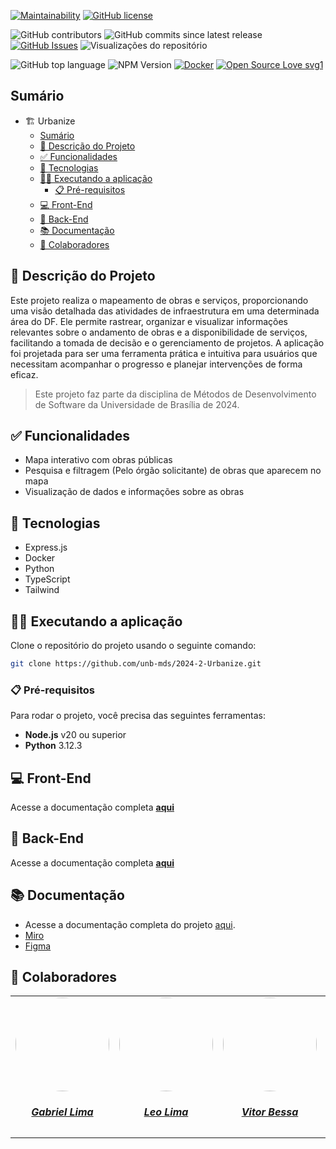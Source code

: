 [![Maintainability](https://api.codeclimate.com/v1/badges/b8b4dc2e5c0c5a1cb0c9/maintainability)](https://codeclimate.com/github/unb-mds/2024-2-Urbanize/maintainability)
[![GitHub license](https://img.shields.io/github/license/Naereen/StrapDown.js.svg)](https://github.com/Naereen/StrapDown.js/blob/master/LICENSE)

![GitHub contributors](https://img.shields.io/github/contributors/unb-mds/2024-2-Urbanize)
![GitHub commits since latest release](https://img.shields.io/github/commits-since/unb-mds/2024-2-Urbanize/latest)
[![GitHub Issues](https://img.shields.io/github/issues/unb-mds/2024-2-Urbanize)](https://github.com/unb-mds/2024-2-Urbanize/issues)
![Visualizações do repositório](https://views.whatilearened.today/views/github/unb-mds/2024-2-Urbanize.svg)

![GitHub top language](https://img.shields.io/github/languages/top/unb-mds/2024-2-Urbanize)
![NPM Version](https://img.shields.io/npm/v/vite)
[![Docker](https://badgen.net/badge/icon/docker?icon=docker&label)](https://https://docker.com/)
[![Open Source Love svg1](https://badges.frapsoft.com/os/v1/open-source.svg?v=103)](https://github.com/ellerbrock/open-source-badges/)

## Sumário
- 🏗️ Urbanize
  - [Sumário](#sumário)
  - [📝 Descrição do Projeto](#-descrição-do-projeto)
  - [✅ Funcionalidades](#-funcionalidades)
  - [📱 Tecnologias](#-tecnologias)
  - [🧑‍🏭 Executando a aplicação](#-executando-a-aplicação)
    - [📋 Pré-requisitos](#-pré-requisitos)
  - [💻 Front-End](#-front-end)
  - [🤖 Back-End](#-back-end)
  - [📚 Documentação](#-documentação)
  - [👥 Colaboradores](#-colaboradores)


## 📝 Descrição do Projeto

Este projeto realiza o mapeamento de obras e serviços, proporcionando uma visão detalhada das atividades de infraestrutura em uma determinada área do DF. Ele permite rastrear, organizar e visualizar informações relevantes sobre o andamento de obras e a disponibilidade de serviços, facilitando a tomada de decisão e o gerenciamento de projetos. A aplicação foi projetada para ser uma ferramenta prática e intuitiva para usuários que necessitam acompanhar o progresso e planejar intervenções de forma eficaz.

> Este projeto faz parte da disciplina de Métodos de Desenvolvimento de Software da Universidade de Brasília de 2024.

## ✅ Funcionalidades 
- Mapa interativo com obras públicas
- Pesquisa e filtragem (Pelo órgão solicitante) de obras que aparecem no mapa
- Visualização de dados e informações sobre as obras

## 📱 Tecnologias 
- Express.js
- Docker
- Python
- TypeScript
- Tailwind

## 🧑‍🏭 Executando a aplicação

Clone o repositório do projeto usando o seguinte comando:

```bash
git clone https://github.com/unb-mds/2024-2-Urbanize.git
```

### 📋 Pré-requisitos

Para rodar o projeto, você precisa das seguintes ferramentas:
- **Node.js** v20 ou superior
- **Python** 3.12.3

## 💻 Front-End

Acesse a documentação completa [**aqui**](https://github.com/unb-mds/2024-2-Urbanize/blob/main/frontend/README.md)

## 🤖 Back-End

Acesse a documentação completa [**aqui**](https://github.com/unb-mds/2024-2-Urbanize/blob/main/backend/README.md)

## 📚 Documentação

- Acesse a documentação completa do projeto [aqui](https://unb-mds.github.io/2024-2-Urbanize/).
- [Miro](https://miro.com/welcomeonboard/dnAvb1JGWUZzUy9VMWZ2TzBCNnNFUTVTRytYUkhWOC8xckVKNnEwcVJ3ODR0SEsxYVU5ODdrUlZCYm0yTGQvcGErKzNyNElvN3dyVGFTZmNWSXJvV1o2T1FSblBmMzdGNVR2Zk1RUmtnQzkwcmJrYm9pdnZEU2Fjem9iY1FaZm4hZQ==?share_link_id=355575909966)
- [Figma](https://www.figma.com/design/DYEq9aokP5ZRNHNsfSQnFw/Urbanize?node-id=247-2&node-type=canvas&t=eyd9R0ranoBqN73u-0)

## 👥 Colaboradores

<center>
<table style="margin-left: auto; margin-right: auto;">
    <tr>
        <td align="center">
            <a href="https://github.com/gabriel-lima258">
                <img style="border-radius: 50%;" src="https://avatars.githubusercontent.com/u/116119327?v=4" width="150px;"/>
                <h5 class="text-center">Gabriel Lima</h5>
            </a>
        </td>
        <td align="center">
            <a href="https://github.com/leozinlima">
                <img style="border-radius: 50%;" src="https://avatars.githubusercontent.com/u/105813929?v=4" width="150px;"/>
                <h5 class="text-center">Leo Lima</h5>
            </a>
        </td>
        <td align="center">
            <a href="https://github.com/Bessazs">
                <img style="border-radius: 50%;" src="https://avatars.githubusercontent.com/u/118318004?v=4" width="150px;"/>
                <h5 class="text-center">Vitor Bessa</h5>
            </a>
        </td>
        </td>
        <td align="center">
            <a href="https://github.com/MateuSansete">
                <img style="border-radius: 50%;" src="https://avatars.githubusercontent.com/u/164573233?v=4" width="150px;"/>
                <h5 class="text-center">Mateus Bastos</h5>
            </a>
        </td>
        <td align="center">
            <a href="https://github.com/Fernandavazgit1">
                <img style="border-radius: 50%;" src="https://avatars.githubusercontent.com/u/144569110?v=4" width="150px;"/>
                <h5 class="text-center">Fernanda Vaz</h5>
            </a>
        </td>
        <td align="center">
            <a href="https://github.com/angelicaccampos">
                <img style="border-radius: 50%;" src="https://avatars.githubusercontent.com/u/82877749?v=4" width="150px;"/>
                <h5 class="text-center">Angelica Campos</h5>
            </a>
        </td>
        
        
</table>
</center>
